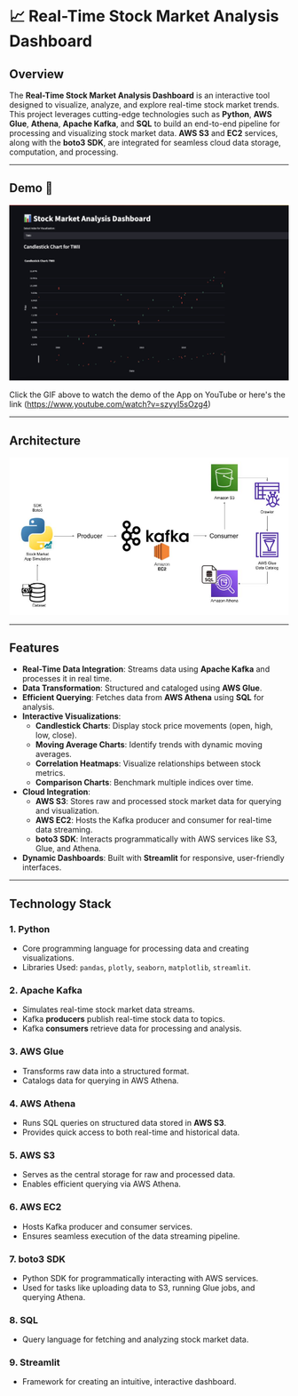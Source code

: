 # 📈 Real-Time Stock Market Analysis Dashboard

## Overview
The **Real-Time Stock Market Analysis Dashboard** is an interactive tool designed to visualize, analyze, and explore real-time stock market trends. This project leverages cutting-edge technologies such as **Python**, **AWS Glue**, **Athena**, **Apache Kafka**, and **SQL** to build an end-to-end pipeline for processing and visualizing stock market data. **AWS S3** and **EC2** services, along with the **boto3 SDK**, are integrated for seamless cloud data storage, computation, and processing.

---

## Demo 🎥

[![Real-Time Stock Market Analysis Demo](stock-market)](https://www.youtube.com/watch?v=szyyI5sOzg4)

Click the GIF above to watch the demo of the App on YouTube or here's the link (https://www.youtube.com/watch?v=szyyI5sOzg4)

---

## Architecture
![Architecture](Architecture.jpg)

---

## Features
- **Real-Time Data Integration**: Streams data using **Apache Kafka** and processes it in real time.
- **Data Transformation**: Structured and cataloged using **AWS Glue**.
- **Efficient Querying**: Fetches data from **AWS Athena** using **SQL** for analysis.
- **Interactive Visualizations**:
  - **Candlestick Charts**: Display stock price movements (open, high, low, close).
  - **Moving Average Charts**: Identify trends with dynamic moving averages.
  - **Correlation Heatmaps**: Visualize relationships between stock metrics.
  - **Comparison Charts**: Benchmark multiple indices over time.
- **Cloud Integration**:
  - **AWS S3**: Stores raw and processed stock market data for querying and visualization.
  - **AWS EC2**: Hosts the Kafka producer and consumer for real-time data streaming.
  - **boto3 SDK**: Interacts programmatically with AWS services like S3, Glue, and Athena.
- **Dynamic Dashboards**: Built with **Streamlit** for responsive, user-friendly interfaces.

---

## Technology Stack
### 1. **Python**
   - Core programming language for processing data and creating visualizations.
   - Libraries Used: `pandas`, `plotly`, `seaborn`, `matplotlib`, `streamlit`.

### 2. **Apache Kafka**
   - Simulates real-time stock market data streams.
   - Kafka **producers** publish real-time stock data to topics.
   - Kafka **consumers** retrieve data for processing and analysis.

### 3. **AWS Glue**
   - Transforms raw data into a structured format.
   - Catalogs data for querying in AWS Athena.

### 4. **AWS Athena**
   - Runs SQL queries on structured data stored in **AWS S3**.
   - Provides quick access to both real-time and historical data.

### 5. **AWS S3**
   - Serves as the central storage for raw and processed data.
   - Enables efficient querying via AWS Athena.

### 6. **AWS EC2**
   - Hosts Kafka producer and consumer services.
   - Ensures seamless execution of the data streaming pipeline.

### 7. **boto3 SDK**
   - Python SDK for programmatically interacting with AWS services.
   - Used for tasks like uploading data to S3, running Glue jobs, and querying Athena.

### 8. **SQL**
   - Query language for fetching and analyzing stock market data.

### 9. **Streamlit**
   - Framework for creating an intuitive, interactive dashboard.

